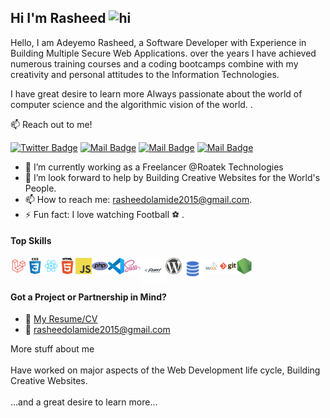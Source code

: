 ## Hi I'm Rasheed <img src="https://user-images.githubusercontent.com/1303154/88677602-1635ba80-d120-11ea-84d8-d263ba5fc3c0.gif" width="28px" alt="hi">

Hello, I am Adeyemo Rasheed, a Software Developer with Experience in Building Multiple Secure Web Applications. over the years I have achieved numerous training courses and a coding bootcamps combine with my creativity and personal attitudes to the Information Technologies.

I have great desire to learn more Always passionate about the world of computer science and the algorithmic vision of the world.
.

:mailbox: Reach out to me!

[![Twitter Badge](https://img.shields.io/badge/Holarmeday1-Twitter-9cf)](https://bit.ly/3CGQ5pj)
[![Mail Badge](https://img.shields.io/badge/LinkIn-blue)](https://bit.ly/3lO8lp7)
[![Mail Badge](https://img.shields.io/badge/Instagram-important)](https://bit.ly/3nN5Zdu)
[![Mail Badge](https://img.shields.io/badge/Email-red)](mailto:rasheedolamide2015@gmail.com)

<!-- TODO: Add last video link -->

- 🔭 I’m currently working as a Freelancer @Roatek Technologies
- 🤔 I’m look forward to help by Building Creative Websites for the World's People.
- 📫 How to reach me: rasheedolamide2015@gmail.com.
- ⚡ Fun fact: I love watching Football ⚽  .

              
                

#### Top Skills

<img align="left" alt="laravel" width="26px" src="https://raw.githubusercontent.com/github/explore/80688e429a7d4ef2fca1e82350fe8e3517d3494d/topics/laravel/laravel.png" />
<img align="left" alt="css" width="26px" src="https://raw.githubusercontent.com/github/explore/80688e429a7d4ef2fca1e82350fe8e3517d3494d/topics/css/css.png" />

<img align="left" alt="React" width="26px" src="https://raw.githubusercontent.com/github/explore/80688e429a7d4ef2fca1e82350fe8e3517d3494d/topics/react/react.png" />

<img align="left" alt="HTML5" width="26px" src="https://raw.githubusercontent.com/github/explore/80688e429a7d4ef2fca1e82350fe8e3517d3494d/topics/html/html.png" />

<img align="left" alt="JavaScript" width="26px" src="https://raw.githubusercontent.com/github/explore/80688e429a7d4ef2fca1e82350fe8e3517d3494d/topics/javascript/javascript.png" />
<img align="left" alt="php" width="26px" src="https://raw.githubusercontent.com/github/explore/80688e429a7d4ef2fca1e82350fe8e3517d3494d/topics/php/php.png" />

<img align="left" alt="Visual Studio Code" width="26px" src="https://raw.githubusercontent.com/github/explore/80688e429a7d4ef2fca1e82350fe8e3517d3494d/topics/visual-studio-code/visual-studio-code.png" />

<img align="left" alt="Sass" width="26px" src="https://raw.githubusercontent.com/github/explore/80688e429a7d4ef2fca1e82350fe8e3517d3494d/topics/sass/sass.png" />

<img align="left" alt="MongoDB" width="40px" src="https://raw.githubusercontent.com/github/explore/80688e429a7d4ef2fca1e82350fe8e3517d3494d/topics/jquery/jquery.png" />

<img align="left" alt="wordpress" width="26px" src="https://raw.githubusercontent.com/github/explore/80688e429a7d4ef2fca1e82350fe8e3517d3494d/topics/wordpress/wordpress.png" />

<img align="left" alt="SQL" width="35px" src="https://raw.githubusercontent.com/github/explore/80688e429a7d4ef2fca1e82350fe8e3517d3494d/topics/sql/sql.png" />

<img align="left" alt="MySQL" width="26px" src="https://raw.githubusercontent.com/github/explore/80688e429a7d4ef2fca1e82350fe8e3517d3494d/topics/mysql/mysql.png" />

<img align="left" alt="Git" width="26px" src="https://raw.githubusercontent.com/github/explore/80688e429a7d4ef2fca1e82350fe8e3517d3494d/topics/git/git.png" />

<img align="left" alt="Node.js" width="26px" src="https://raw.githubusercontent.com/github/explore/80688e429a7d4ef2fca1e82350fe8e3517d3494d/topics/nodejs/nodejs.png" />


<br />
<br />

#### Got a Project or Partnership in Mind?
- :paperclip: [My Resume/CV](https://drive.google.com/file/d/1oI_U1RAiB2XY0Gz0RHIsw9N30i1Tg-Uo/view?usp=sharing)
- :email: rasheedolamide2015@gmail.com



<summary>
  More stuff about me
</summary>
<br/>
Have worked on major aspects of the Web Development life cycle, Building Creative Websites.  
<br/>
<br/>
...and a great desire to learn more...





